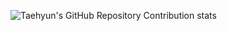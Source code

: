 ![Taehyun's GitHub Repository Contribution stats](https://github-contributor-stats.vercel.app/api?username=HwangTaehyun)
